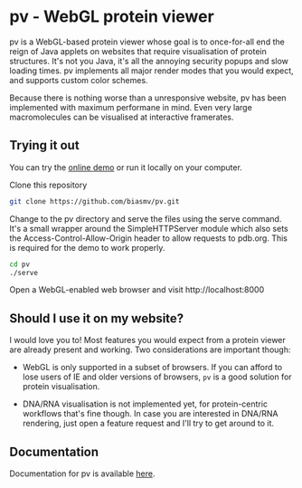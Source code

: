 pv - WebGL protein viewer
=========================================

pv  is a WebGL-based protein viewer whose goal is to once-for-all end the reign of Java applets on websites that require visualisation of protein structures. It's not you Java, it's all the annoying security popups and slow loading times. pv implements all major render modes that you would expect, and supports custom color schemes. 

Because there is nothing worse than a unresponsive website, pv has been implemented with maximum performane in mind. Even very large macromolecules can be visualised at interactive framerates.


Trying it out
-----------------------------------------

You can try the [online demo](http://biasmv.github.io/pv/) or run it locally on your computer.

Clone this repository

```bash
git clone https://github.com/biasmv/pv.git
```

Change to the pv directory and serve the files using the serve command. It's a small wrapper around the SimpleHTTPServer module which also sets the Access-Control-Allow-Origin header to allow requests to pdb.org. This is required for the demo to work properly.

```bash
cd pv
./serve 
```

Open a WebGL-enabled web browser and visit http://localhost:8000

Should I use it on my website?
----------------------------------------

I would love you to! Most features you would expect from a protein viewer are already present and working. Two considerations are important though:

 * WebGL is only supported in a subset of browsers. If you can afford to lose users of IE and older versions of browsers, `pv` is a good solution for protein visualisation.

 * DNA/RNA visualisation is not implemented yet, for protein-centric workflows that's fine though. In case you are interested in DNA/RNA rendering, just open a feature request and I'll try to get around to it.

Documentation
---------------------------------------

Documentation for pv is available [here](http://pv.readthedocs.org). 
